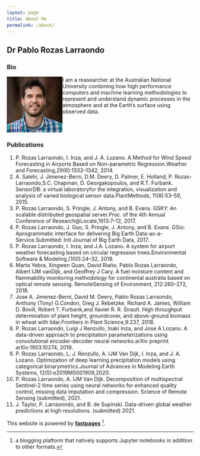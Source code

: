 ```yaml
---
layout: page
title: About Me
permalink: /about/
---
```


## Dr Pablo Rozas Larraondo

### Bio
<img align="left" width="150" height="150" src="https://github.com/prl900/comp_physics/raw/master/images/PabloRozas.jpg">

I am a reasearcher at the Australian National University combining how high performance computers and machine learning methodologies to represent and understand dynamic processes in the atmosphere and at the Earth’s surface using observed data.

<br>
<br>

### Publications 
1. P. Rozas Larraondo, I. Inza, and J. A. Lozano. A Method for Wind Speed Forecasting in Airports Based on Non-parametric Regression.Weather and Forecasting,29(6):1332–1342, 2014.
2. A. Salehi, J. Jimenez-Berni, D.M. Deery, D. Palmer, E. Holland, P. Rozas-Larraondo,S.C. Chapman, D. Georgakopoulos, and R.T. Furbank. SensorDB: a virtual laboratoryfor the integration, visualization and analysis of varied biological sensor data.PlantMethods, 11(8):53–59, 2015.
3. P. Rozas Larraondo, S. Pringle, J. Antony, and B. Evans. GSKY: An scalable distributed geospatial server.Proc. of the 4th Annual Conference of Research@Locate,1913:7–12, 2017.
4. P. Rozas Larraondo, J. Guo, S. Pringle, J. Antony, and B. Evans. GSio:  Aprogrammatic interface for delivering Big Earth Data-as-a-Service.Submitted: Intl Journal of Big Earth Data, 2017.
5. P. Rozas Larraondo, I. Inza, and J.A. Lozano. A system for airport weather forecasting based on circular regression trees.Environmental Software & Modeling,(100):24–32, 2018.
6. Marta Yebra, Xingwen Quan, David Riaño, Pablo Rozas Larraondo, Albert IJM vanDijk, and Geoffrey J Cary. A fuel moisture content and flammability monitoring methodology for continental australia based on optical remote sensing. RemoteSensing of Environment, 212:260–272, 2018.
7. Jose A. Jimenez-Berni, David M. Deery, Pablo Rozas Larraondo, Anthony (Tony) G.Condon, Greg J. Rebetzke, Richard A. James, William D. Bovill, Robert T. Furbank,and Xavier R. R. Sirault. High throughput determination of plant height, groundcover, and above-ground biomass in wheat with lidar.Frontiers in Plant Science,9:237, 2018.
8. P. Rozas Larraondo, Luigi J Renzullo, Inaki Inza, and Jose A Lozano.  A data-driven approach to precipitation parameterizations using convolutional encoder-decoder neural networks.arXiv preprint arXiv:1903.10274, 2019.
9. P. Rozas Larraondo, L. J. Renzullo, A. IJM Van Dijk, I. Inza, and J. A. Lozano. Optimization of deep learning precipitation models using categorical binarymetrics.Journal of Advances in Modeling Earth Systems, 12(5):e2019MS001909,2020.
10. P. Rozas Larraondo, A. IJM Van Dijk.  Decomposition of multispectral Sentinel-2 time series using neural networks for enhanced quality control, missing data imputation and compression. Science of Remote Sensing (submitted), 2021.
11. J. Taylor, P. Larraonndo, and B. de Supinski. Data-driven global weather predictions at high resolutions. (submitted) 2021.

This website is powered by **[fastpages](https://github.com/fastai/fastpages)** [^1].



[^1]:a blogging platform that natively supports Jupyter notebooks in addition to other formats.
